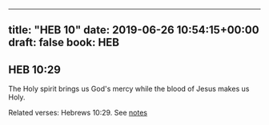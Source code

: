 
---
title: "HEB 10"
date: 2019-06-26 10:54:15+00:00
draft: false
book: HEB
---

## HEB 10:29

The Holy spirit brings us God's mercy while the blood of Jesus makes us Holy.

Related verses: Hebrews 10:29. See [notes](https://my.bible.com/notes/3195140723121578201)

